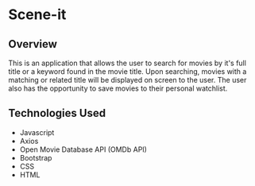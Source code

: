 # Scene-it

## Overview
This is an application that allows the user to search for movies by it's full title or a keyword found in the movie title. Upon searching, movies with a matching or related title will be displayed on screen to the user. The user also has the opportunity to save movies to their personal watchlist. 

## Technologies Used
- Javascript
- Axios
- Open Movie Database API (OMDb API)
- Bootstrap
- CSS
- HTML
